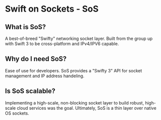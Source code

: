 # Swift on Sockets - SoS

## What is SoS?
A best-of-breed "Swifty" networking socket layer. Built from the group up with Swift 3 to be cross-platform and IPv4/IPV6 capable.

## Why do I need SoS?
Ease of use for developers. SoS provides a "Swifty 3" API for socket management and IP address handeling.

## Is SoS scalable?
Implementing a high-scale, non-blocking socket layer to build robust, high-scale cloud services was the goal. Ultimately, SoS is a thin layer over native OS sockets.

